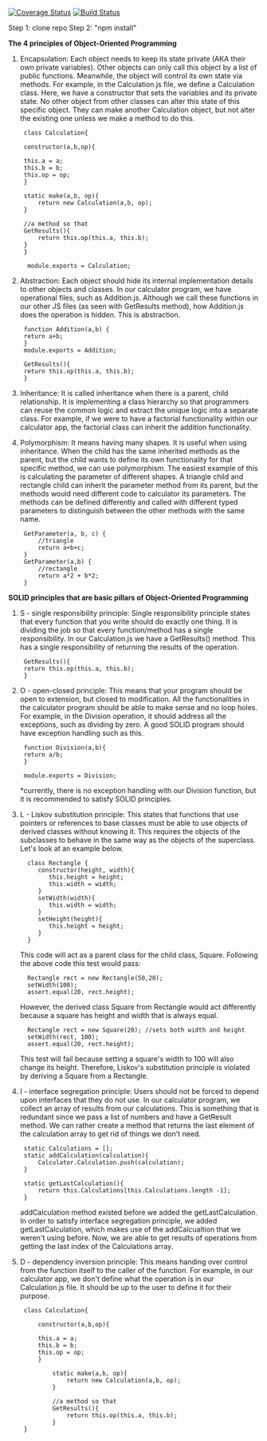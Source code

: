 [![Coverage Status](https://coveralls.io/repos/github/soojinahn/is219-calculator/badge.svg?branch=main)](https://coveralls.io/github/soojinahn/is219-calculator?branch=main)
[![Build Status](https://travis-ci.org/soojinahn/is219-calculator.svg?branch=main)](https://travis-ci.org/soojinahn/is219-calculator)

Step 1: clone repo
Step 2: "npm install"

**The 4 principles of Object-Oriented Programming**
1. Encapsulation: 
   Each object needs to keep its state private (AKA their own private variables). Other objects can only call this object by a list of public functions. Meanwhile, the object will control its own state via methods.
   For example, in the Calculation.js file, we define a Calculation class. Here, we have a constructor that sets the variables and its private state. No other object from other classes can alter this state of this specific object. They can make another Calculation object, but not alter the existing one unless we make a method to do this. 
   
        class Calculation{
    
        constructor(a,b,op){
    
        this.a = a;
        this.b = b;
        this.op = op;
        }
    
        static make(a,b, op){
            return new Calculation(a,b, op);
        }
    
        //a method so that
        GetResults(){
            return this.op(this.a, this.b);
        }
        }

         module.exports = Calculation;

2. Abstraction:
    Each object should hide its internal implementation details to other objects and classes. In our calculator program, we have operational files, such as Addition.js. Although we call these functions in our other JS files (as seen with GetResults method), how Addition.js does the operation is hidden. This is abstraction.
   
        function Addition(a,b) {
        return a+b;
        }
        module.exports = Addition;
    
        GetResults(){
        return this.op(this.a, this.b);
        }


3. Inheritance:
    It is called inheritance when there is a parent, child relationship. It is implementing a class hierarchy so that programmers can reuse the common logic and extract the unique logic into a separate class. For example, if we were to have a factorial functionality within our calculator app, the factorial class can inherit the addition functionality. 


4. Polymorphism:
    It means having many shapes. It is useful when using inheritance. When the child has the same inherited methods as the parent, but the child wants to define its own functionality for that specific method, we can use polymorphism. The easiest example of this is calculating the parameter of different shapes. A triangle child and rectangle child can inherit the parameter method from its parent, but the methods would need different code to calculator its parameters. The methods can be defined differently and called with different typed parameters to distinguish between the other methods with the same name.
       
        GetParameter(a, b, c) {
            //triangle
            return a+b+c;
        }
        GetParameter(a,b) {
            //rectangle
            return a*2 + b*2;
        }


**SOLID principles that are basic pillars of Object-Oriented Programming**
1. S - single responsibility principle:
   Single responsibility principle states that every function that you write should do exactly one thing. It is dividing the job so that every function/method has a single responsibility. In our Calculation.js we have a GetResults() method. This has a single responsibility of returning the results of the operation.

        GetResults(){
        return this.op(this.a, this.b);
        }


2. O - open-closed principle: 
   This means that your program should be open to extension, but closed to modification. All the functionalities in the calculator program should be able to make sense and no loop holes. For example, in the Division operation, it should address all the exceptions, such as dividing by zero. A good SOLID program should have exception handling such as this.

        function Division(a,b){
        return a/b;
        }
        
        module.exports = Division;
    *currently, there is no exception handling with our Division function, but it is recommended to satisfy SOLID principles. 


3. L - Liskov substitution principle: 
   This states that functions that use pointers or references to base classes must be able to use objects of derived classes without knowing it. This requires the objects of the subclasses to behave in the same way as the objects of the superclass. Let's look at an example below. 


         class Rectangle {
            constructor(height, width){
               this.height = height;
               this.width = width;
            }
            setWidth(width){
               this.width = width;
            }
            setHeight(height){
               this.height = height;
            }
         }

   This code will act as a parent class for the child class, Square. Following the above code this test would pass:

         Rectangle rect = new Rectangle(50,20);
         setWidth(100);
         assert.equal(20, rect.height);

   However, the derived class Square from Rectangle would act differently because a square has height and width that is always equal. 

         Rectangle rect = new Square(20); //sets both width and height
         setWidth(rect, 100);
         assert.equal(20, rect.height);

   This test will fail because setting a square's width to 100 will also change its height. Therefore, Liskov's substitution principle is violated by deriving a Square from a Rectangle.
      


4. I - interface segregation principle: 
   Users should not be forced to depend upon interfaces that they do not use. In our calculator program, we collect an array of results from our calculations. This is something that is redundant since we pass a list of numbers and have a GetResult method. We can rather create a method that returns the last element of the calculation array to get rid of things we don't need.

        static Calculations = [];
        static addCalculation(calculation){
            Calculator.Calculation.push(calculation);
        }

        static getLastCalculation(){
            return this.Calculations[this.Calculations.length -1];  
        }

    addCalculation method existed before we added the getLastCalculation. In order to satisfy interface segregation principle, we added getLastCalculation, which makes use of the addCalcualtion that we weren't using before. Now, we are able to get results of operations from getting the last index of the Calculations array.


5. D - dependency inversion principle: 
   This means handing over control from the function itself to the caller of the function. For example, in our calculator app, we don't define what the operation is in our Calculation.js file. It should be up to the user to define it for their purpose. 

        class Calculation{

            constructor(a,b,op){
    
            this.a = a;
            this.b = b;
            this.op = op;
            }
            
                static make(a,b, op){
                    return new Calculation(a,b, op);
                }
            
                //a method so that
                GetResults(){
                    return this.op(this.a, this.b);
                }
        }

